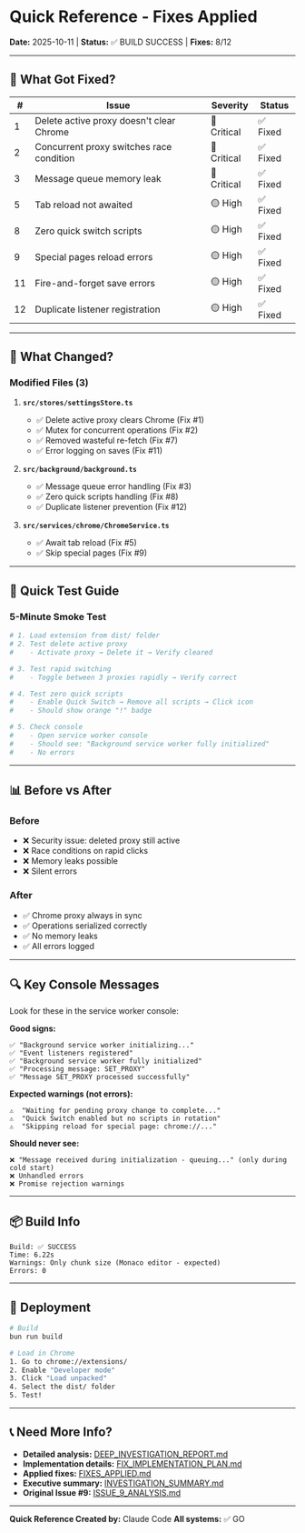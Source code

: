 # Quick Reference - Fixes Applied

**Date:** 2025-10-11 | **Status:** ✅ BUILD SUCCESS | **Fixes:** 8/12

---

## 🎯 What Got Fixed?

| #   | Issue                                    | Severity    | Status   |
| --- | ---------------------------------------- | ----------- | -------- |
| 1   | Delete active proxy doesn't clear Chrome | 🔴 Critical | ✅ Fixed |
| 2   | Concurrent proxy switches race condition | 🔴 Critical | ✅ Fixed |
| 3   | Message queue memory leak                | 🔴 Critical | ✅ Fixed |
| 5   | Tab reload not awaited                   | 🟡 High     | ✅ Fixed |
| 8   | Zero quick switch scripts                | 🟡 High     | ✅ Fixed |
| 9   | Special pages reload errors              | 🟡 High     | ✅ Fixed |
| 11  | Fire-and-forget save errors              | 🟡 High     | ✅ Fixed |
| 12  | Duplicate listener registration          | 🟡 High     | ✅ Fixed |

---

## 📁 What Changed?

### Modified Files (3)

1. **`src/stores/settingsStore.ts`**
   - ✅ Delete active proxy clears Chrome (Fix #1)
   - ✅ Mutex for concurrent operations (Fix #2)
   - ✅ Removed wasteful re-fetch (Fix #7)
   - ✅ Error logging on saves (Fix #11)

2. **`src/background/background.ts`**
   - ✅ Message queue error handling (Fix #3)
   - ✅ Zero quick scripts handling (Fix #8)
   - ✅ Duplicate listener prevention (Fix #12)

3. **`src/services/chrome/ChromeService.ts`**
   - ✅ Await tab reload (Fix #5)
   - ✅ Skip special pages (Fix #9)

---

## 🧪 Quick Test Guide

### 5-Minute Smoke Test

```bash
# 1. Load extension from dist/ folder
# 2. Test delete active proxy
#    - Activate proxy → Delete it → Verify cleared

# 3. Test rapid switching
#    - Toggle between 3 proxies rapidly → Verify correct

# 4. Test zero quick scripts
#    - Enable Quick Switch → Remove all scripts → Click icon
#    - Should show orange "!" badge

# 5. Check console
#    - Open service worker console
#    - Should see: "Background service worker fully initialized"
#    - No errors
```

---

## 📊 Before vs After

### Before

- ❌ Security issue: deleted proxy still active
- ❌ Race conditions on rapid clicks
- ❌ Memory leaks possible
- ❌ Silent errors

### After

- ✅ Chrome proxy always in sync
- ✅ Operations serialized correctly
- ✅ No memory leaks
- ✅ All errors logged

---

## 🔍 Key Console Messages

Look for these in the service worker console:

**Good signs:**

```
✅ "Background service worker initializing..."
✅ "Event listeners registered"
✅ "Background service worker fully initialized"
✅ "Processing message: SET_PROXY"
✅ "Message SET_PROXY processed successfully"
```

**Expected warnings (not errors):**

```
⚠️  "Waiting for pending proxy change to complete..."
⚠️  "Quick Switch enabled but no scripts in rotation"
⚠️  "Skipping reload for special page: chrome://..."
```

**Should never see:**

```
❌ "Message received during initialization - queuing..." (only during cold start)
❌ Unhandled errors
❌ Promise rejection warnings
```

---

## 📦 Build Info

```
Build: ✅ SUCCESS
Time: 6.22s
Warnings: Only chunk size (Monaco editor - expected)
Errors: 0
```

---

## 🚀 Deployment

```bash
# Build
bun run build

# Load in Chrome
1. Go to chrome://extensions/
2. Enable "Developer mode"
3. Click "Load unpacked"
4. Select the dist/ folder
5. Test!
```

---

## 📞 Need More Info?

- **Detailed analysis:** [DEEP_INVESTIGATION_REPORT.md](DEEP_INVESTIGATION_REPORT.md)
- **Implementation details:** [FIX_IMPLEMENTATION_PLAN.md](FIX_IMPLEMENTATION_PLAN.md)
- **Applied fixes:** [FIXES_APPLIED.md](FIXES_APPLIED.md)
- **Executive summary:** [INVESTIGATION_SUMMARY.md](INVESTIGATION_SUMMARY.md)
- **Original Issue #9:** [ISSUE_9_ANALYSIS.md](ISSUE_9_ANALYSIS.md)

---

**Quick Reference Created by:** Claude Code
**All systems:** ✅ GO
